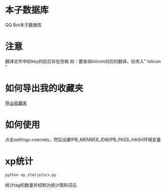 # 本子数据库
QQ Bot本子数据库
# 注意
翻译文件中的key的前后存在空格
如：要查询lolicon对应的翻译，应传入" lolicon "

# 如何导出我的收藏夹
[导出收藏夹](https://github.com/chinoll/ex-favor-exporter)

# 如何使用
点击settings->secrets，然后设置IPB_MEMBER_ID和IPB_PASS_HASH环境变量

# xp统计
```bash
python xp_statistics.py
```
统计tag的数量并绘制为统计图和词云